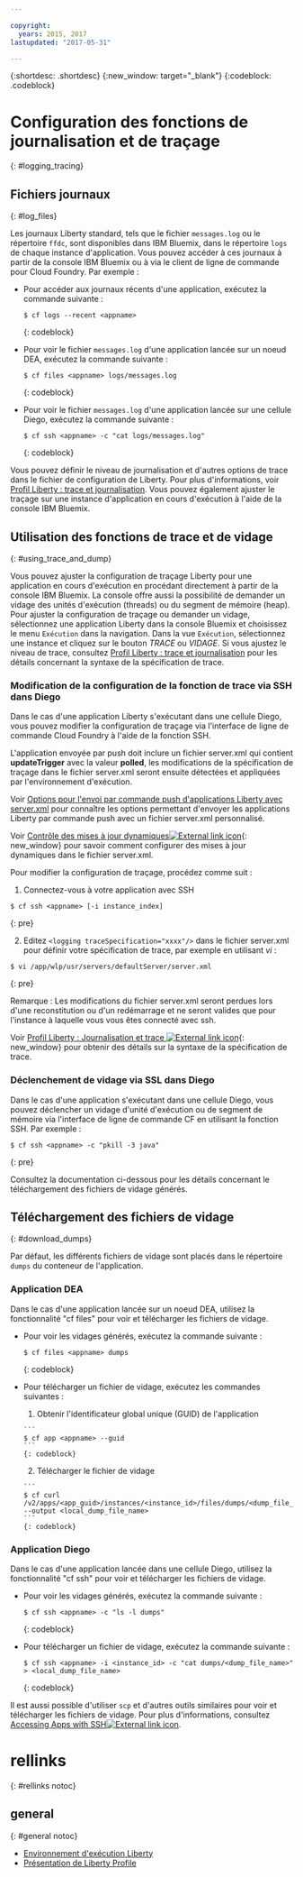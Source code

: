```yaml
---

copyright:
  years: 2015, 2017
lastupdated: "2017-05-31"

---
```


{:shortdesc: .shortdesc}
{:new_window: target="_blank"}
{:codeblock: .codeblock}

# Configuration des fonctions de journalisation et de traçage
{: #logging_tracing}

## Fichiers journaux
{: #log_files}

Les journaux Liberty standard, tels que le fichier `messages.log` ou le répertoire `ffdc`, sont disponibles dans IBM Bluemix, dans le répertoire `logs` de chaque instance d'application. Vous pouvez accéder à ces journaux à partir de la console IBM Bluemix ou à via le client de ligne de commande pour Cloud Foundry. Par exemple :

* Pour accéder aux journaux récents d'une application, exécutez la commande suivante :

  ```
  $ cf logs --recent <appname>
  ```
  {: codeblock}

* Pour voir le fichier `messages.log` d'une application lancée sur un noeud DEA, exécutez la commande suivante :

  ```
  $ cf files <appname> logs/messages.log
  ```
  {: codeblock}

* Pour voir le fichier `messages.log` d'une application lancée sur une cellule Diego, exécutez la commande suivante :

  ```
  $ cf ssh <appname> -c "cat logs/messages.log"
  ```
  {: codeblock}

Vous
pouvez définir le niveau de journalisation et d'autres options de trace dans
le fichier de configuration de Liberty. Pour plus d'informations, voir
[Profil
Liberty : trace et journalisation](http://www.ibm.com/support/knowledgecenter/SSEQTP_liberty/com.ibm.websphere.wlp.doc/ae/rwlp_logging.html). Vous pouvez également ajuster le traçage sur une instance d'application en cours d'exécution à l'aide de la console IBM Bluemix.

## Utilisation des fonctions de trace et de vidage
{: #using_trace_and_dump}

Vous pouvez ajuster la configuration de traçage Liberty pour une application en cours d'exécution en procédant directement à partir de la console IBM Bluemix. La console offre aussi la possibilité de demander un vidage des unités d'exécution (threads) ou du segment de mémoire (heap). Pour ajuster la configuration de traçage ou demander un vidage, sélectionnez une application Liberty dans la console Bluemix et choisissez le menu `Exécution` dans la navigation. Dans la vue `Exécution`, sélectionnez une instance et cliquez sur le bouton *TRACE* ou *VIDAGE*. Si vous ajustez le niveau de trace, consultez [Profil Liberty : trace et journalisation](http://www.ibm.com/support/knowledgecenter/SSEQTP_liberty/com.ibm.websphere.wlp.doc/ae/rwlp_logging.html) pour les détails concernant la syntaxe de la spécification de trace.

### Modification de la configuration de la fonction de trace via SSH dans Diego

Dans le cas d'une application Liberty s'exécutant dans une cellule Diego, vous pouvez modifier la configuration de traçage via l'interface de ligne de commande Cloud Foundry à l'aide de la fonction SSH.

L'application envoyée par push doit inclure un fichier server.xml qui contient **updateTrigger** avec la valeur **polled**, les modifications de la spécification de traçage dans le fichier server.xml seront ensuite détectées et appliquées par l'environnement d'exécution.

Voir [Options pour l'envoi par commande push d'applications Liberty avec server.xml](https://console.ng.bluemix.net/docs/runtimes/liberty/optionsForPushing.html#options_for_pushing) pour connaître les options permettant d'envoyer les applications Liberty par commande push avec un fichier server.xml personnalisé.

Voir [Contrôle des mises à jour dynamiques![External link icon](../../icons/launch-glyph.svg "External link icon")](https://www.ibm.com/support/knowledgecenter/en/SSEQTP_8.5.5/com.ibm.websphere.wlp.doc/ae/twlp_setup_dyn_upd.html){: new_window} pour savoir comment configurer des mises à jour dynamiques dans le fichier server.xml.

Pour modifier la configuration de traçage, procédez comme suit :

1. Connectez-vous à votre application avec SSH

  ```
$ cf ssh <appname> [-i instance_index]
  ```
  {: pre}

2. Editez ```<logging traceSpecification="xxxx"/>``` dans le fichier server.xml pour définir votre spécification de trace, par exemple en utilisant *vi* :

  ```
$ vi /app/wlp/usr/servers/defaultServer/server.xml
  ```
  {: pre}

Remarque : Les modifications du fichier server.xml seront perdues lors d'une reconstitution ou d'un redémarrage et ne seront valides que pour l'instance à laquelle vous vous êtes connecté avec ssh.

Voir [Profil Liberty : Journalisation et trace ![External link icon](../../icons/launch-glyph.svg "External link icon")](http://www.ibm.com/support/knowledgecenter/SSEQTP_liberty/com.ibm.websphere.wlp.doc/ae/rwlp_logging.html){: new_window} pour obtenir des détails sur la syntaxe de la spécification de trace.

### Déclenchement de vidage via SSL dans Diego

Dans le cas d'une application s'exécutant dans une cellule Diego, vous pouvez déclencher un vidage d'unité d'exécution ou de segment de mémoire via l'interface de ligne
de commande CF en utilisant la fonction SSH. Par exemple :

  ```
$ cf ssh <appname> -c "pkill -3 java"
  ```
  {: pre}

Consultez la documentation ci-dessous pour les détails concernant le téléchargement des fichiers de vidage générés.

## Téléchargement des fichiers de vidage
{: #download_dumps}

Par défaut, les différents fichiers de vidage sont placés dans le répertoire `dumps` du conteneur de l'application.

### Application DEA

Dans le cas d'une application lancée sur un noeud DEA, utilisez la fonctionnalité "cf files" pour voir et télécharger les fichiers de vidage.

* Pour voir les vidages générés, exécutez la commande suivante :

  ```
  $ cf files <appname> dumps
  ```
  {: codeblock}

* Pour télécharger un fichier de vidage, exécutez les commandes suivantes :

    1. Obtenir l'identificateur global unique (GUID) de l'application

      ```
      $ cf app <appname> --guid
      ```
      {: codeblock}

    2. Télécharger le fichier de vidage

      ```
      $ cf curl /v2/apps/<app_guid>/instances/<instance_id>/files/dumps/<dump_file_name> --output <local_dump_file_name>
      ```
      {: codeblock}

### Application Diego

Dans le cas d'une application lancée dans une cellule Diego, utilisez la fonctionnalité "cf ssh" pour voir et télécharger les fichiers de vidage.

* Pour voir les vidages générés, exécutez la commande suivante :

  ```
  $ cf ssh <appname> -c "ls -l dumps"
  ```
  {: codeblock}

* Pour télécharger un fichier de vidage, exécutez la commande suivante :

  ```
  $ cf ssh <appname> -i <instance_id> -c "cat dumps/<dump_file_name>" > <local_dump_file_name>
  ```
  {: codeblock}

Il est aussi possible d'utiliser `scp` et d'autres outils similaires pour voir et télécharger les fichiers de vidage. Pour plus d'informations, consultez [Accessing Apps with SSH![External link icon](../../icons/launch-glyph.svg "External link icon")](https://docs.cloudfoundry.org/devguide/deploy-apps/ssh-apps.html).

# rellinks
{: #rellinks notoc}
## general
{: #general notoc}
* [Environnement d'exécution Liberty](index.html)
* [Présentation de Liberty Profile](http://www-01.ibm.com/support/knowledgecenter/SSAW57_8.5.5/com.ibm.websphere.wlp.nd.doc/ae/cwlp_about.html)
